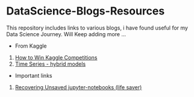 # DataScience-Blogs-Resources
This repository includes links to various blogs, i have found useful for my Data Science Journey. Will Keep adding more ...

- From Kaggle
 1. [How to Win Kaggle Competitions](https://www.kaggle.com/getting-started/44997)
 2. [Time Series - hybrid models](https://www.kaggle.com/ryanholbrook/hybrid-models)

- Important links
 1. [Recovering Unsaved jupyter-notebooks (life saver)](https://medium.com/flatiron-engineering/recovering-from-a-jupyter-disaster-27401677aeeb)
